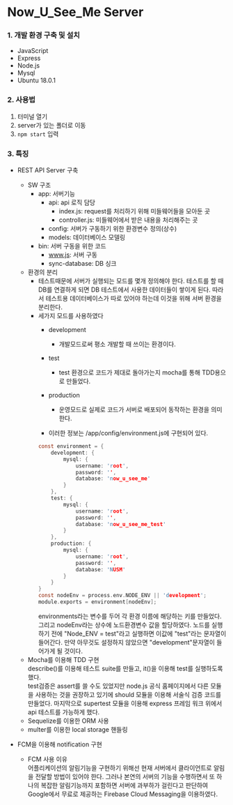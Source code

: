 # Now_U_See_Me Server

### 1. 개발 환경 구축 및 설치
 - JavaScript
 - Express
 - Node.js
 - Mysql
 - Ubuntu 18.0.1  
   
### 2. 사용법  
1. 터미널 열기
2. server가 있는 폴더로 이동
3. `npm start` 입력
  
### 3. 특징  
  
- REST API Server 구축
    - SW 구조
        - app: 서버기능
            - api: api 로직 담당
                - index.js: request를 처리하기 위해 미들웨어들을 모아둔 곳
                - controller.js: 미들웨어에서 받은 내용을 처리해주는 곳
            - config: 서버가 구동하기 위한 환경변수 정의(상수)
            - models: 데이터베이스 모델링
        - bin: 서버 구동을 위한 코드
            - www.js: 서버 구동
            - sync-database: DB 싱크
    - 환경의 분리
        - 테스트때문에 서버가 실행되는 모드를 몇개 정의해야 한다. 테스트를 할 때 DB를 연결하게 되면 DB 테스트에서 사용한 데이터들이 쌓이게 된다. 따라서 테스트용 데이터베이스가 따로 있어야 하는데 이것을 위해 서버 환경을 분리한다.
        - 세가지 모드를 사용하였다
            - development
                - 개발모드로써 평소 개발할 때 쓰이는 환경이다.
            - test
                - test 환경으로 코드가 제대로 돌아가는지 mocha를 통해 TDD용으로 만들었다.
            - production
                - 운영모드로 실제로 코드가 서버로 배포되어 동작하는 환경을 의미한다.
                
            - 이러한 정보는 /app/config/environment.js에 구현되어 있다.
            ```c
            const environment = {
                development: {
                    mysql: {
                        username: 'root',
                        password: '',
                        database: 'now_u_see_me'
                    }
                },
                test: {
                    mysql: {
                        username: 'root',
                        password: '',
                        database: 'now_u_see_me_test'
                    }
                },
                production: {
                    mysql: {
                        username: 'root',
                        password: '',
                        database: 'NUSM'
                    }
                }
            }
            const nodeEnv = process.env.NODE_ENV || 'development';
            module.exports = environment[nodeEnv];
            ```  
            environments라는 변수를 두어 각 환경 이름에 해당하는 키를 만들었다. 그리고 nodeEnv라는 상수에 노드환경변수 값을 할당하였다. 노드를 실행하기 전에 "Node_ENV = test"라고 실행하면 이값에 "test"라는 문자열이 들어간다. 만약 아무것도 설정하지 않았으면 "development"문자열이 들어가게 될 것이다.
    - Mocha를 이용해 TDD 구현  
        describe()를 이용해 테스트 suite를 만들고, it()을 이용해 test를 실행하도록 했다.   
        test검증은 assert를 쓸 수도 있었지만 node.js 공식 홈페이지에서 다른 모듈을 사용하는 것을 권장하고 있기에 should 모듈을 이용해 서술식 검증 코드를 만들었다. 마지막으로 supertest 모듈을 이용해 express 프레임 워크 위에서 api 테스트를 가능하게 했다.
    - Sequelize를 이용한 ORM 사용
    - multer를 이용한 local storage 핸들링
    
- FCM을 이용해 notification 구현
    - FCM 사용 이유  
        어플리케이션의 알림기능을 구현하기 위해선 현재 서버에서 클라이언트로 알림을 전달할 방법이 있어야 한다. 
        그러나 본연의 서버의 기능을 수행하면서 또 하나의 복잡한 알림기능까지 포함하면 서버에 과부하가 걸린다고 판단하여 Google에서 무료로 제공하는 Firebase Cloud Messaging을 이용하였다.
    